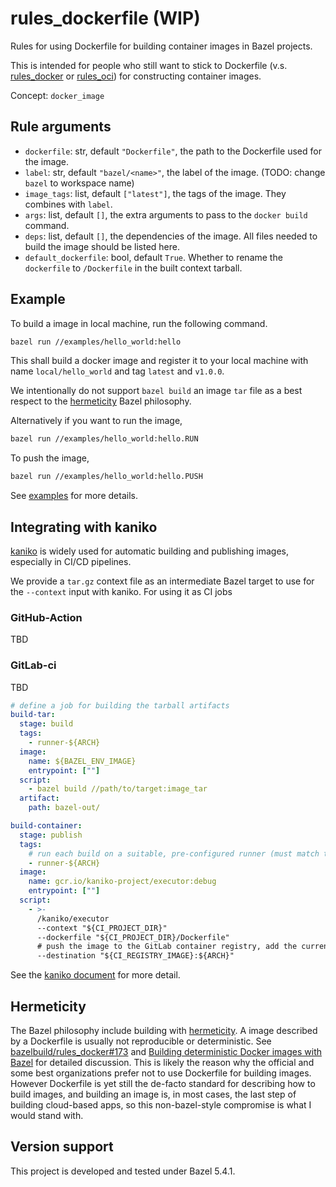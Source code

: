 # rules_dockerfile (WIP)

Rules for using Dockerfile for building container images in Bazel projects.

This is intended for people who still want to stick to Dockerfile
(v.s. [rules_docker](https://github.com/bazelbuild/rules_docker) or
[rules_oci](https://github.com/bazel-contrib/rules_oci)) for constructing container images.

Concept: `docker_image`

## Rule arguments

- `dockerfile`: str, default `"Dockerfile"`, the path to the Dockerfile used for the image.
- `label`: str, default `"bazel/<name>"`, the label of the image. (TODO: change `bazel` to workspace name)
- `image_tags`: list, default `["latest"]`, the tags of the image. They combines with `label`.
- `args`: list, default `[]`, the extra arguments to pass to the `docker build` command.
- `deps`: list, default `[]`, the dependencies of the image. All files needed to build the image should be listed here.
- `default_dockerfile`: bool, default `True`. Whether to rename the `dockerfile` to `/Dockerfile` in the built context tarball.

## Example

To build a image in local machine, run the following command.

```bash
bazel run //examples/hello_world:hello
```

This shall build a docker image and register it to your local machine with name `local/hello_world`
and tag `latest` and `v1.0.0`.

We intentionally do not support `bazel build` an image `tar` file as a best respect to the
[hermeticity](#hermeticity) Bazel philosophy.

Alternatively if you want to run the image,

```bash
bazel run //examples/hello_world:hello.RUN
```

To push the image,

```bash
bazel run //examples/hello_world:hello.PUSH
```

See [examples](examples/) for more details.

## Integrating with kaniko

[kaniko](https://github.com/GoogleContainerTools/kaniko) is widely used for automatic building and
publishing images, especially in CI/CD pipelines.

We provide a `tar.gz` context file as an intermediate Bazel target to use for the `--context` input
with kaniko. For using it as CI jobs

### GitHub-Action

TBD

### GitLab-ci

TBD

```yaml
# define a job for building the tarball artifacts
build-tar:
  stage: build
  tags:
    - runner-${ARCH}
  image:
    name: ${BAZEL_ENV_IMAGE}
    entrypoint: [""]
  script:
    - bazel build //path/to/target:image_tar
  artifact:
    path: bazel-out/

build-container:
  stage: publish
  tags:
    # run each build on a suitable, pre-configured runner (must match the target architecture)
    - runner-${ARCH}
  image:
    name: gcr.io/kaniko-project/executor:debug
    entrypoint: [""]
  script:
    - >-
      /kaniko/executor
      --context "${CI_PROJECT_DIR}"
      --dockerfile "${CI_PROJECT_DIR}/Dockerfile"
      # push the image to the GitLab container registry, add the current arch as tag.
      --destination "${CI_REGISTRY_IMAGE}:${ARCH}"
```

See the [kaniko document](https://github.com/GoogleContainerTools/kaniko#kaniko-build-contexts)
for more detail.

## Hermeticity

The Bazel philosophy include building with [hermeticity](https://bazel.build/basics/hermeticity).
A image described by a Dockerfile is usually not reproducible or deterministic. See
[bazelbuild/rules_docker#173](https://github.com/bazelbuild/rules_docker/issues/173) and
[Building deterministic Docker images with Bazel](https://blog.bazel.build/2015/07/28/docker_build.html)
for detailed discussion. This is likely the reason why the official and some best organizations
prefer not to use Dockerfile for building images. However Dockerfile is yet still the de-facto
standard for describing how to build images, and building an image is, in most cases, the last step
of building cloud-based apps, so this non-bazel-style compromise is what I would stand with.

## Version support

This project is developed and tested under Bazel 5.4.1.
